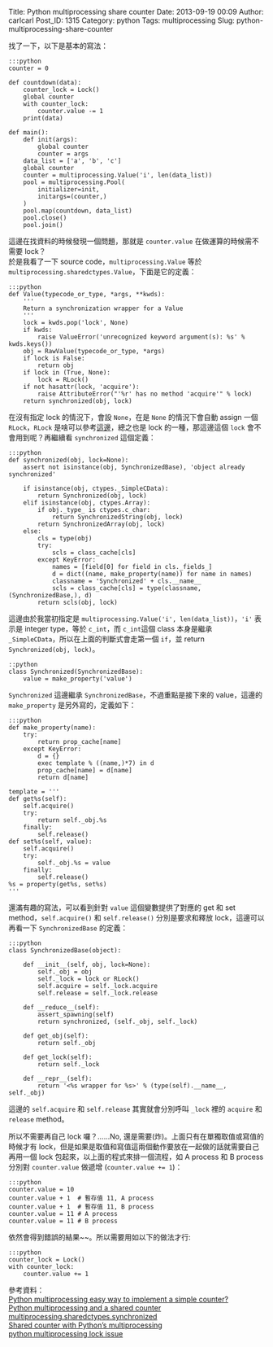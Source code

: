 Title: Python multiprocessing share counter
Date: 2013-09-19 00:09
Author: carlcarl
Post_ID: 1315
Category: python
Tags: multiprocessing
Slug: python-multiprocessing-share-counter

找了一下，以下是基本的寫法：

<!--more-->

	:::python
    counter = 0

    def countdown(data):
        counter_lock = Lock()
        global counter
        with counter_lock:
            counter.value -= 1
        print(data)

    def main():
        def init(args):
            global counter
            counter = args
        data_list = ['a', 'b', 'c']
        global counter
        counter = multiprocessing.Value('i', len(data_list))
        pool = multiprocessing.Pool(
            initializer=init,
            initargs=(counter,)
        )
        pool.map(countdown, data_list)
        pool.close()
        pool.join()

這邊在找資料的時候發現一個問題，那就是 `counter.value`
在做運算的時候需不需要 lock？  
於是我看了一下 source code，`multiprocessing.Value` 等於
`multiprocessing.sharedctypes.Value`，下面是它的定義：

	:::python
    def Value(typecode_or_type, *args, **kwds):
        '''
        Return a synchronization wrapper for a Value
        '''
        lock = kwds.pop('lock', None)
        if kwds:
            raise ValueError('unrecognized keyword argument(s): %s' % kwds.keys())
        obj = RawValue(typecode_or_type, *args)
        if lock is False:
            return obj
        if lock in (True, None):
            lock = RLock()
        if not hasattr(lock, 'acquire'):
            raise AttributeError("'%r' has no method 'acquire'" % lock)
        return synchronized(obj, lock)

在沒有指定 lock 的情況下，會設 `None`，在是 `None` 的情況下會自動 assign
一個 `RLock`，`RLock` 是啥可以參考[這邊][]，總之也是 lock
的一種，那這邊這個 `lock` 會不會用到呢？再繼續看 `synchronized`
這個定義：

	:::python
    def synchronized(obj, lock=None):
        assert not isinstance(obj, SynchronizedBase), 'object already synchronized'

        if isinstance(obj, ctypes._SimpleCData):
            return Synchronized(obj, lock)
        elif isinstance(obj, ctypes.Array):
            if obj._type_ is ctypes.c_char:
                return SynchronizedString(obj, lock)
            return SynchronizedArray(obj, lock)
        else:
            cls = type(obj)
            try:
                scls = class_cache[cls]
            except KeyError:
                names = [field[0] for field in cls._fields_]
                d = dict((name, make_property(name)) for name in names)
                classname = 'Synchronized' + cls.__name__
                scls = class_cache[cls] = type(classname, (SynchronizedBase,), d)
            return scls(obj, lock)

這邊由於我當初指定是 `multiprocessing.Value('i', len(data_list))`，`'i'`
表示是 integer type，等於 `c_int`，而 `c_int`這個 class 本身是繼承
`_SimpleCData`，所以在上面的判斷式會走第一個 `if`，並 return
`Synchronized(obj, lock)`。

	::python
    class Synchronized(SynchronizedBase):
        value = make_property('value')

`Synchronized` 這邊繼承 `SynchronizedBase`，不過重點是接下來的
value，這邊的 `make_property` 是另外寫的，定義如下：

	:::python
    def make_property(name):
        try:
            return prop_cache[name]
        except KeyError:
            d = {}
            exec template % ((name,)*7) in d
            prop_cache[name] = d[name]
            return d[name]

    template = '''
    def get%s(self):
        self.acquire()
        try:
            return self._obj.%s
        finally:
            self.release()
    def set%s(self, value):
        self.acquire()
        try:
            self._obj.%s = value
        finally:
            self.release()
    %s = property(get%s, set%s)
    '''

還滿有趣的寫法，可以看到針對 `value` 這個變數提供了對應的 get 和 set
method，`self.acquire()` 和 `self.release()` 分別是要求和釋放
lock，這邊可以再看一下 `SynchronizedBase` 的定義：

	:::python
    class SynchronizedBase(object):

        def __init__(self, obj, lock=None):
            self._obj = obj
            self._lock = lock or RLock()
            self.acquire = self._lock.acquire
            self.release = self._lock.release

        def __reduce__(self):
            assert_spawning(self)
            return synchronized, (self._obj, self._lock)

        def get_obj(self):
            return self._obj

        def get_lock(self):
            return self._lock

        def __repr__(self):
            return '<%s wrapper for %s>' % (type(self).__name__, self._obj)

這邊的 `self.acquire` 和 `self.release` 其實就會分別呼叫 `_lock` 裡的
`acquire` 和 `release` method。

所以不需要再自己 lock 囉？......No,
還是需要(炸)。上面只有在單獨取值或寫值的時候才有 lock，但是如果是取值和寫值這兩個動作要放在一起做的話就需要自己再用一個 lock 包起來，以上面的程式來排一個流程，如 A process 和 B process
分別對 `counter.value` 做遞增 (`counter.value += 1`)：

	:::python
    counter.value = 10
    counter.value + 1  # 暫存值 11, A process
    counter.value + 1  # 暫存值 11, B process
    counter.value = 11 # A process
    counter.value = 11 # B process

依然會得到錯誤的結果~~。所以需要用如以下的做法才行:

	:::python
	counter_lock = Lock()
	with counter_lock:
    	counter.value += 1

參考資料：  
[Python multiprocessing easy way to implement a simple counter?][]  
[Python multiprocessing and a shared counter][]  
[multiprocessing.sharedctypes.synchronized][]  
[Shared counter with Python’s multiprocessing][]  
[python multiprocessing lock issue][]

  [這邊]: http://blog.csdn.net/JGood/article/details/4305604
  [Python multiprocessing easy way to implement a simple counter?]: http://stackoverflow.com/questions/1233222/
  [Python multiprocessing and a shared counter]: http://stackoverflow.com/questions/1233222/python-multiprocessing-easy-way-to-implement-a-simple-counter
  [multiprocessing.sharedctypes.synchronized]: http://docs.python.org/2/library/multiprocessing.html#multiprocessing.sharedctypes.synchronized
  [Shared counter with Python’s multiprocessing]: http://eli.thegreenplace.net/2012/01/04/shared-counter-with-pythons-multiprocessing/
  [python multiprocessing lock issue]: http://stackoverflow.com/questions/8276933/python-multiprocessing-lock-issue
